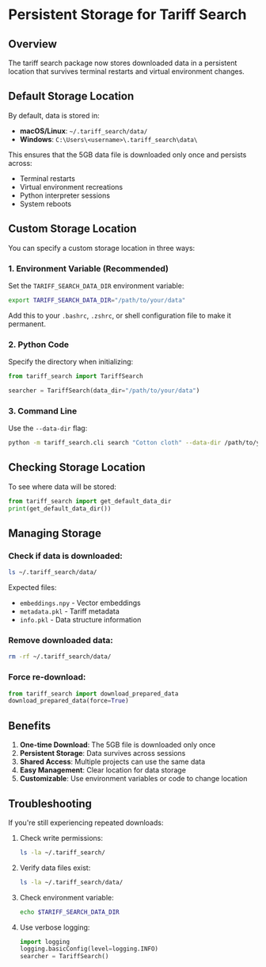 # Persistent Storage for Tariff Search

## Overview

The tariff search package now stores downloaded data in a persistent location that survives terminal restarts and virtual environment changes.

## Default Storage Location

By default, data is stored in:
- **macOS/Linux**: `~/.tariff_search/data/`
- **Windows**: `C:\Users\<username>\.tariff_search\data\`

This ensures that the 5GB data file is downloaded only once and persists across:
- Terminal restarts
- Virtual environment recreations
- Python interpreter sessions
- System reboots

## Custom Storage Location

You can specify a custom storage location in three ways:

### 1. Environment Variable (Recommended)
Set the `TARIFF_SEARCH_DATA_DIR` environment variable:

```bash
export TARIFF_SEARCH_DATA_DIR="/path/to/your/data"
```

Add this to your `.bashrc`, `.zshrc`, or shell configuration file to make it permanent.

### 2. Python Code
Specify the directory when initializing:

```python
from tariff_search import TariffSearch

searcher = TariffSearch(data_dir="/path/to/your/data")
```

### 3. Command Line
Use the `--data-dir` flag:

```bash
python -m tariff_search.cli search "Cotton cloth" --data-dir /path/to/your/data
```

## Checking Storage Location

To see where data will be stored:

```python
from tariff_search import get_default_data_dir
print(get_default_data_dir())
```

## Managing Storage

### Check if data is downloaded:
```bash
ls ~/.tariff_search/data/
```

Expected files:
- `embeddings.npy` - Vector embeddings
- `metadata.pkl` - Tariff metadata
- `info.pkl` - Data structure information

### Remove downloaded data:
```bash
rm -rf ~/.tariff_search/data/
```

### Force re-download:
```python
from tariff_search import download_prepared_data
download_prepared_data(force=True)
```

## Benefits

1. **One-time Download**: The 5GB file is downloaded only once
2. **Persistent Storage**: Data survives across sessions
3. **Shared Access**: Multiple projects can use the same data
4. **Easy Management**: Clear location for data storage
5. **Customizable**: Use environment variables or code to change location

## Troubleshooting

If you're still experiencing repeated downloads:

1. Check write permissions:
   ```bash
   ls -la ~/.tariff_search/
   ```

2. Verify data files exist:
   ```bash
   ls -la ~/.tariff_search/data/
   ```

3. Check environment variable:
   ```bash
   echo $TARIFF_SEARCH_DATA_DIR
   ```

4. Use verbose logging:
   ```python
   import logging
   logging.basicConfig(level=logging.INFO)
   searcher = TariffSearch()
   ```
